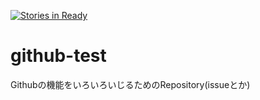 [![Stories in Ready](https://badge.waffle.io/deepblue-will/github-test.png?label=ready&title=Ready)](https://waffle.io/deepblue-will/github-test)
# github-test
Githubの機能をいろいろいじるためのRepository(issueとか)
